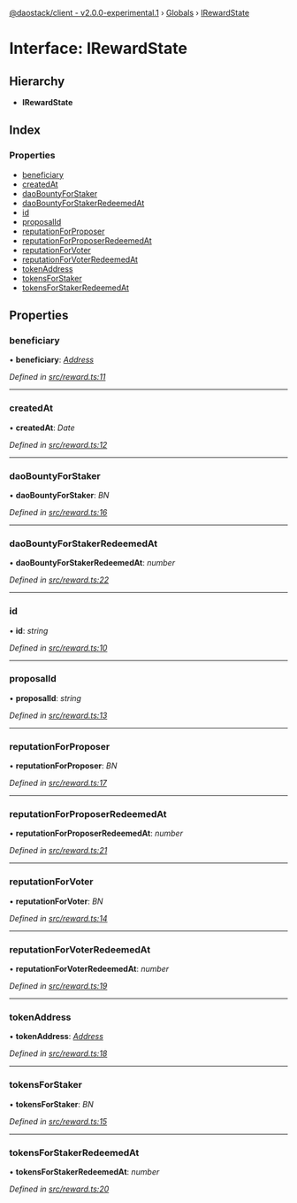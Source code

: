 [@daostack/client - v2.0.0-experimental.1](../README.md) › [Globals](../globals.md) › [IRewardState](irewardstate.md)

# Interface: IRewardState

## Hierarchy

* **IRewardState**

## Index

### Properties

* [beneficiary](irewardstate.md#beneficiary)
* [createdAt](irewardstate.md#createdat)
* [daoBountyForStaker](irewardstate.md#daobountyforstaker)
* [daoBountyForStakerRedeemedAt](irewardstate.md#daobountyforstakerredeemedat)
* [id](irewardstate.md#id)
* [proposalId](irewardstate.md#proposalid)
* [reputationForProposer](irewardstate.md#reputationforproposer)
* [reputationForProposerRedeemedAt](irewardstate.md#reputationforproposerredeemedat)
* [reputationForVoter](irewardstate.md#reputationforvoter)
* [reputationForVoterRedeemedAt](irewardstate.md#reputationforvoterredeemedat)
* [tokenAddress](irewardstate.md#tokenaddress)
* [tokensForStaker](irewardstate.md#tokensforstaker)
* [tokensForStakerRedeemedAt](irewardstate.md#tokensforstakerredeemedat)

## Properties

###  beneficiary

• **beneficiary**: *[Address](../globals.md#address)*

*Defined in [src/reward.ts:11](https://github.com/daostack/client/blob/6c661ff/src/reward.ts#L11)*

___

###  createdAt

• **createdAt**: *Date*

*Defined in [src/reward.ts:12](https://github.com/daostack/client/blob/6c661ff/src/reward.ts#L12)*

___

###  daoBountyForStaker

• **daoBountyForStaker**: *BN*

*Defined in [src/reward.ts:16](https://github.com/daostack/client/blob/6c661ff/src/reward.ts#L16)*

___

###  daoBountyForStakerRedeemedAt

• **daoBountyForStakerRedeemedAt**: *number*

*Defined in [src/reward.ts:22](https://github.com/daostack/client/blob/6c661ff/src/reward.ts#L22)*

___

###  id

• **id**: *string*

*Defined in [src/reward.ts:10](https://github.com/daostack/client/blob/6c661ff/src/reward.ts#L10)*

___

###  proposalId

• **proposalId**: *string*

*Defined in [src/reward.ts:13](https://github.com/daostack/client/blob/6c661ff/src/reward.ts#L13)*

___

###  reputationForProposer

• **reputationForProposer**: *BN*

*Defined in [src/reward.ts:17](https://github.com/daostack/client/blob/6c661ff/src/reward.ts#L17)*

___

###  reputationForProposerRedeemedAt

• **reputationForProposerRedeemedAt**: *number*

*Defined in [src/reward.ts:21](https://github.com/daostack/client/blob/6c661ff/src/reward.ts#L21)*

___

###  reputationForVoter

• **reputationForVoter**: *BN*

*Defined in [src/reward.ts:14](https://github.com/daostack/client/blob/6c661ff/src/reward.ts#L14)*

___

###  reputationForVoterRedeemedAt

• **reputationForVoterRedeemedAt**: *number*

*Defined in [src/reward.ts:19](https://github.com/daostack/client/blob/6c661ff/src/reward.ts#L19)*

___

###  tokenAddress

• **tokenAddress**: *[Address](../globals.md#address)*

*Defined in [src/reward.ts:18](https://github.com/daostack/client/blob/6c661ff/src/reward.ts#L18)*

___

###  tokensForStaker

• **tokensForStaker**: *BN*

*Defined in [src/reward.ts:15](https://github.com/daostack/client/blob/6c661ff/src/reward.ts#L15)*

___

###  tokensForStakerRedeemedAt

• **tokensForStakerRedeemedAt**: *number*

*Defined in [src/reward.ts:20](https://github.com/daostack/client/blob/6c661ff/src/reward.ts#L20)*
